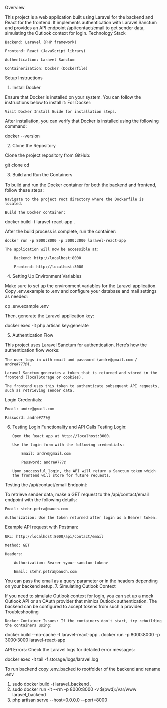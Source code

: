 Overview

This project is a web application built using Laravel for the backend and React for the frontend. It implements authentication with Laravel Sanctum and provides an API endpoint /api/contact/email to get sender data, simulating the Outlook context for login.
Technology Stack

    Backend: Laravel (PHP framework)

    Frontend: React (JavaScript library)

    Authentication: Laravel Sanctum

    Containerization: Docker (Dockerfile)

Setup Instructions

1. Install Docker

Ensure that Docker is installed on your system. You can follow the instructions below to install it:
For Docker:

    Visit Docker Install Guide for installation steps.

After installation, you can verify that Docker is installed using the following command:

docker --version

2. Clone the Repository

Clone the project repository from GitHub:

git clone <repository-url>
cd <repository-name>

3. Build and Run the Containers

To build and run the Docker container for both the backend and frontend, follow these steps:

    Navigate to the project root directory where the Dockerfile is located.

    Build the Docker container:

docker build -t laravel-react-app .

After the build process is complete, run the container:

    docker run -p 8000:8000 -p 3000:3000 laravel-react-app

    The application will now be accessible at:

        Backend: http://localhost:8000

        Frontend: http://localhost:3000

4. Setting Up Environment Variables

Make sure to set up the environment variables for the Laravel application. Copy .env.example to .env and configure your database and mail settings as needed:

cp .env.example .env

Then, generate the Laravel application key:

docker exec -it <container-name> php artisan key:generate

5. Authentication Flow

This project uses Laravel Sanctum for authentication. Here’s how the authentication flow works:

    The user logs in with email and password (andre@gmail.com / andre#777@).

    Laravel Sanctum generates a token that is returned and stored in the frontend (localStorage or cookies).

    The frontend uses this token to authenticate subsequent API requests, such as retrieving sender data.

Login Credentials:

    Email: andre@gmail.com

    Password: andre#777@

6.  Testing Login Functionality and API Calls
    Testing Login:

        Open the React app at http://localhost:3000.

        Use the login form with the following credentials:

            Email: andre@gmail.com

            Password: andre#777@

        Upon successful login, the API will return a Sanctum token which the frontend will store for future requests.

Testing the /api/contact/email Endpoint:

To retrieve sender data, make a GET request to the /api/contact/email endpoint with the following details:

    Email: stehr.petra@bauch.com

    Authorization: Use the token returned after login as a Bearer token.

Example API request with Postman:

    URL: http://localhost:8000/api/contact/email

    Method: GET

    Headers:

        Authorization: Bearer <your-sanctum-token>

        Email: stehr.petra@bauch.com

You can pass the email as a query parameter or in the headers depending on your backend setup. 7. Simulating Outlook Context

If you need to simulate Outlook context for login, you can set up a mock Outlook API or an OAuth provider that mimics Outlook authentication. The backend can be configured to accept tokens from such a provider.
Troubleshooting

    Docker Container Issues: If the containers don't start, try rebuilding the containers using:

docker build --no-cache -t laravel-react-app .
docker run -p 8000:8000 -p 3000:3000 laravel-react-app

API Errors: Check the Laravel logs for detailed error messages:

docker exec -it <container-name> tail -f storage/logs/laravel.log

To run backend copy .env_backed to rootfolder of the backend and rename .env

1. sudo docker build -t laravel_backend .
2. sudo docker run -it --rm -p 8000:8000 -v $(pwd):/var/www laravel_backend
3. php artisan serve --host=0.0.0.0 --port=8000
